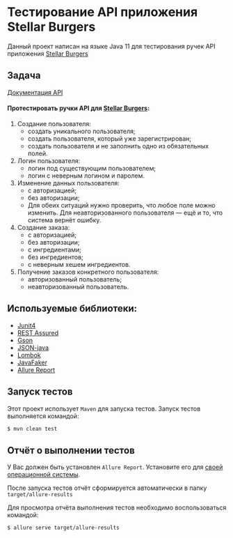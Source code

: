 # Тестирование API приложения Stellar Burgers
Данный проект написан на языке Java 11 для тестирования ручек API приложения [Stellar Burgers](https://stellarburgers.nomoreparties.site/)

## Задача 
[Документация API](https://code.s3.yandex.net/qa-automation-engineer/java/cheatsheets/paid-track/diplom/api-documentation.pdf)  

#### Протестировать ручки API для [Stellar Burgers](https://stellarburgers.nomoreparties.site/):  
1. Создание пользователя:
    - создать уникального пользователя;
    - создать пользователя, который уже зарегистрирован;
    - создать пользователя и не заполнить одно из обязательных полей.  
2. Логин пользователя:  
    - логин под существующим пользователем;
    - логин с неверным логином и паролем.
3. Изменение данных пользователя:
    - с авторизацией;
    - без авторизации;
    - Для обеих ситуаций нужно проверить, что любое поле можно изменить. Для неавторизованного пользователя — ещё и то, что система вернёт ошибку.
4. Создание заказа:
    - с авторизацией;
    - без авторизации;
    - с ингредиентами;
    - без ингредиентов;
    - с неверным хешем ингредиентов.
5. Получение заказов конкретного пользователя:
    - авторизованный пользователь;
    - неавторизованный пользователь.

## Используемые библиотеки:
- [Junit4](https://junit.org/junit4/)
- [REST Assured](https://rest-assured.io/)
- [Gson](https://github.com/google/gson)
- [JSON-java](https://github.com/stleary/JSON-java?tab=readme-ov-file)
- [Lombok](https://projectlombok.org/)
- [JavaFaker](https://github.com/DiUS/java-faker)
- [Allure Report](https://allurereport.org/)

## Запуск тестов
Этот проект использует `Maven` для запуска тестов. Запуск тестов выполняется командой:
```bash
$ mvn clean test
```
## Отчёт о выполнении тестов
У Вас должен быть установлен `Allure Report`. Установите его для [своей операционной системы](https://allurereport.org/docs/install/).  

После запуска тестов отчёт сформируется автоматически в папку `target/allure-results`

Для просмотра отчёта выполнения тестов необходимо воспользоваться командой:
```bash
$ allure serve target/allure-results
```
